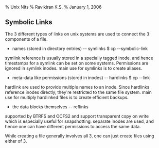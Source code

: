 % Unix Nits
% Ravikiran K.S.
% January 1, 2006

## Symbolic Links

The 3 different types of links on unix systems are used to connect the 3
components of a file.

* names (stored in directory entries) -- symlinks
$ cp --symbolic-link <src-file> <dst-file>

symlink reference is usually stored in a specially tagged inode, and hence
timestamps for a symlink can be set on some systems. Permissions are ignored in
symlink inodes. main use for symlinks is to create aliases.

* meta-data like permissions (stored in inodes) -- hardlinks
$ cp --link <src-file> <dst-file>

hardlink are used to provide multiple names to an inode. Since hardlinks
reference inodes directly, they're restricted to the same file system. main use
for multiply hardlinked files is to create efficient backups.

* the data blocks themselves -- reflinks

supported by BTRFS and OCFS2 and support transparent copy on write which is
especially useful for snapshotting. separate inodes are used, and hence one can
have different permissions to access the same data.

While creating a file generally involves all 3, one can just create files using
either of 3.

